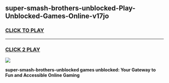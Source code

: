 
## super-smash-brothers-unblocked-Play-Unblocked-Games-Online-v17jo
<h3>
<a href="https://premium76.site?title=super-smash-brothers-unblocked&ref=25A">CLICK TO PLAY</a></h3>
<hr>

<h3>
<a href="https://premium76.site?title=super-smash-brothers-unblocked&ref=25A">CLICK 2 PLAY</a>
  
</h3>

<a href="https://premium76.site?title=super-smash-brothers-unblocked&ref=25A"><img src="https://clearcache.store/games.png"></a>


**super-smash-brothers-unblocked games unblocked: Your Gateway to Fun and Accessible Online Gaming**
